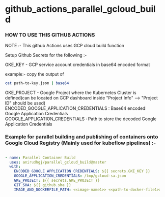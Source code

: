 # github_actions_parallel_gcloud_build


### HOW TO USE THIS GITHUB ACTIONS 


NOTE :- This github Actions uses GCP cloud build function

Setup Github Secrets for the following :-

GKE_KEY - GCP service account credentials in base64 encoded format 

example:- copy the output of 
``` bash
cat path-to-key.json | base64
```

GKE_PROJECT - Google Project where the Kubernetes Cluster is defined(can be located on GCP dashboard inside "Project Info" --> "Project ID" should be used) \
ENCODED_GOOGLE_APPLICATION_CREDENTIALS : Base64 encoded Google Application Credentials \
GOOGLE_APPLICATION_CREDENTIALS : Path to store the decoded Google Application Credentials 


### Example for parallel building and publishing of containers onto Google Cloud Registry (Mainly used for kubeflow pipelines) :- 

```yaml

- name: Parallel Container Build
  uses: anirudhgj/parallel_gcloud_build@master
  with:
    ENCODED_GOOGLE_APPLICATION_CREDENTIALS: ${{ secrets.GKE_KEY }}
    GOOGLE_APPLICATION_CREDENTIALS: /tmp/gcloud-sa.json
    GKE_PROJECT: ${{ secrets.GKE_PROJECT }}
    GIT_SHA: ${{ github.sha }}
    IMAGE_AND_DOCKERFILE_PATH: <<image-name1>> <<path-to-docker-file1>> <<image-name2>> <<path-to-docker-file1>> <<image-name3>> <<path-to-docker-file3>>

 ```      


